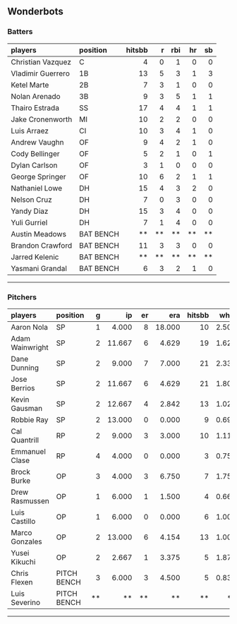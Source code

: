 ## Wonderbots

### Batters

 
|players           |position  | hitsbb|  r| rbi| hr| sb| 
|:-----------------|:---------|------:|--:|---:|--:|--:| 
|Christian Vazquez |C         |      4|  0|   1|  0|  0| 
|Vladimir Guerrero |1B        |     13|  5|   3|  1|  3| 
|Ketel Marte       |2B        |      7|  3|   1|  0|  0| 
|Nolan Arenado     |3B        |      9|  3|   5|  1|  1| 
|Thairo Estrada    |SS        |     17|  4|   4|  1|  1| 
|Jake Cronenworth  |MI        |     10|  2|   2|  0|  0| 
|Luis Arraez       |CI        |     10|  3|   4|  1|  0| 
|Andrew Vaughn     |OF        |      9|  4|   2|  1|  0| 
|Cody Bellinger    |OF        |      5|  2|   1|  0|  1| 
|Dylan Carlson     |OF        |      3|  1|   0|  0|  0| 
|George Springer   |OF        |     10|  6|   2|  1|  1| 
|Nathaniel Lowe    |DH        |     15|  4|   3|  2|  0| 
|Nelson Cruz       |DH        |      7|  0|   3|  0|  0| 
|Yandy Diaz        |DH        |     15|  3|   4|  0|  0| 
|Yuli Gurriel      |DH        |      7|  1|   4|  0|  0| 
|Austin Meadows    |BAT BENCH |     **| **|  **| **| **| 
|Brandon Crawford  |BAT BENCH |     11|  3|   3|  0|  0| 
|Jarred Kelenic    |BAT BENCH |     **| **|  **| **| **| 
|Yasmani Grandal   |BAT BENCH |      6|  3|   2|  1|  0| 


* * *

### Pitchers

 
|players         |position    |  g|     ip| er|    era| hitsbb|  whip| so|  w| sv| 
|:---------------|:-----------|--:|------:|--:|------:|------:|-----:|--:|--:|--:| 
|Aaron Nola      |SP          |  1|  4.000|  8| 18.000|     10| 2.500|  5|  0|  0| 
|Adam Wainwright |SP          |  2| 11.667|  6|  4.629|     19| 1.629|  6|  1|  0| 
|Dane Dunning    |SP          |  2|  9.000|  7|  7.000|     21| 2.333|  7|  0|  0| 
|Jose Berrios    |SP          |  2| 11.667|  6|  4.629|     21| 1.800|  6|  1|  0| 
|Kevin Gausman   |SP          |  2| 12.667|  4|  2.842|     13| 1.026| 15|  2|  0| 
|Robbie Ray      |SP          |  2| 13.000|  0|  0.000|      9| 0.692| 10|  2|  0| 
|Cal Quantrill   |RP          |  2|  9.000|  3|  3.000|     10| 1.111|  7|  1|  0| 
|Emmanuel Clase  |RP          |  4|  4.000|  0|  0.000|      3| 0.750|  2|  0|  1| 
|Brock Burke     |OP          |  3|  4.000|  3|  6.750|      7| 1.750|  4|  0|  0| 
|Drew Rasmussen  |OP          |  1|  6.000|  1|  1.500|      4| 0.667|  4|  0|  0| 
|Luis Castillo   |OP          |  1|  6.000|  0|  0.000|      6| 1.000|  4|  1|  0| 
|Marco Gonzales  |OP          |  2| 13.000|  6|  4.154|     13| 1.000|  4|  1|  0| 
|Yusei Kikuchi   |OP          |  2|  2.667|  1|  3.375|      5| 1.875|  6|  0|  0| 
|Chris Flexen    |PITCH BENCH |  3|  6.000|  3|  4.500|      5| 0.833|  4|  0|  2| 
|Luis Severino   |PITCH BENCH | **|     **| **|     **|     **|    **| **| **| **| 


* * *


